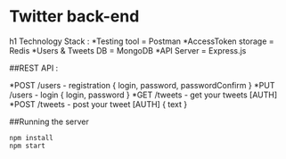 # Twitter back-end

h1 Technology Stack :
*Testing tool = Postman
*AccessToken storage = Redis
*Users & Tweets DB = MongoDB
*API Server = Express.js

##REST API :

*POST /users - registration { login, password, passwordConfirm }
*PUT /users - login { login, password }
*GET /tweets - get your tweets [AUTH]
*POST /tweets - post your tweet [AUTH] { text }

##Running the server

    npm install
    npm start
